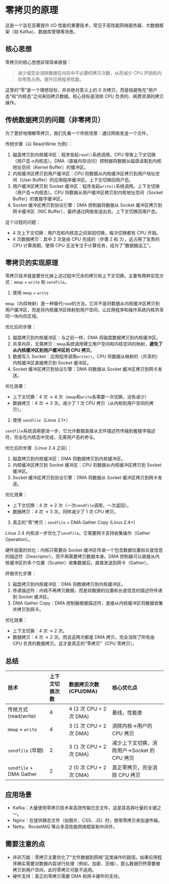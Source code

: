 # 零拷贝的原理

这是一个旨在显著提升 I/O 性能的重要技术，常见于高性能网络服务器、大数据框架（如 Kafka）、数据库管理等场景。

## 核心思想

零拷贝的核心思想非常简单直接：

> 减少或完全消除数据在内存中不必要的拷贝次数，从而减少 CPU 开销和内存带宽占用，提升应用程序性能。

这里的“零”是一个理想目标，并非绝对意义上的 0 次拷贝，而是指避免在“用户态”和“内核态”之间来回拷贝数据。核心目标是消除 CPU 负责的、耗费资源的拷贝操作。

## 传统数据拷贝的问题（非零拷贝）

为了更好地理解零拷贝，我们先看一个传统场景：通过网络发送一个文件。

传统步骤（以 Read/Write 为例）：

1.  磁盘拷贝到内核缓冲区：程序发起`read()`系统调用。CPU 导致上下文切换（用户态->内核态）。DMA（直接内存访问）控制器将数据从磁盘读取到内核地址空间（Kernel Buffer）的缓冲区。
2.  内核缓冲区拷贝到用户缓冲区：CPU 将数据从内核缓冲区拷贝到用户地址空间（User Buffer）的应用程序缓冲区。上下文切换回用户态。
3.  用户缓冲区拷贝到 Socket 缓冲区：程序发起`write()`系统调用。上下文切换（用户态->内核态）。CPU 将数据从用户缓冲区拷贝到内核地址空间（Socket Buffer）的套接字缓冲区。
4.  Socket 缓冲区拷贝到协议引擎：DMA 控制器将数据从 Socket 缓冲区拷贝到网卡缓冲区（NIC Buffer），最终通过网络发送出去。上下文切换回用户态。

这个过程的问题：

- 4 次上下文切换：用户态和内核态之间来回切换，每次切换都有 CPU 开销。
- 4 次数据拷贝：其中 2 次是由 CPU 完成的（步骤 2 和 3），这占用了宝贵的 CPU 计算周期，使得 CPU 无法专注于计算任务，成为了“数据搬运工”。

## 零拷贝的实现原理

零拷贝技术就是要优化掉上述过程中冗余的拷贝和上下文切换。主要有两种实现方式：`mmap` + `write` 和 `sendfile`。

1. 使用 `mmap` + `write`

`mmap`（内存映射）是一种替代`read`的方法。它并不是将数据从内核缓冲区拷贝到用户缓冲区，而是将内核缓冲区映射到用户空间，让应用程序和操作系统内核共享同一块内存区域。

优化后的步骤：

1.  磁盘拷贝到内核缓冲区：与之前一样，DMA 将磁盘数据拷贝到内核缓冲区。
2.  共享内存，无需拷贝：`mmap`系统调用建立用户空间和内核空间的映射，**避免了从内核缓冲区到用户缓冲区的 CPU 拷贝**。
3.  数据写入 Socket：应用程序调用`write()`，CPU 将数据从映射的（共享的）内核缓冲区直接拷贝到 Socket 缓冲区。
4.  Socket 缓冲区拷贝到协议引擎：DMA 将数据从 Socket 缓冲区拷贝到网卡发送。

优化效果：

- 上下文切换：4 次 -> 4 次（`mmap`和`write`各需要一次切换，没有减少）
- 数据拷贝：4 次 -> 3 次。减少了 1 次 CPU 拷贝（从内核到用户空间的拷贝）。

2. 使用 `sendfile`（Linux 2.1+）

`sendfile`系统调用更进一步，它允许数据直接从文件描述符传输到套接字描述符，完全在内核态中完成，无需用户态的参与。

优化后的步骤（Linux 2.4 之前）：

1.  磁盘拷贝到内核缓冲区：DMA 将数据拷贝到内核缓冲区。
2.  内核缓冲区拷贝到 Socket 缓冲区：CPU 将数据从内核缓冲区拷贝到 Socket 缓冲区。
3.  Socket 缓冲区拷贝到协议引擎：DMA 将数据从 Socket 缓冲区拷贝到网卡发送。

优化效果：

- 上下文切换：4 次 -> 2 次（一次`sendfile`调用，一次返回）。
- 数据拷贝：4 次 -> 3 次。同样减少了 1 次 CPU 拷贝。

3. 真正的“零”拷贝：`sendfile` + DMA Gather Copy (Linux 2.4+)

Linux 2.4 内核进一步优化了`sendfile`。它需要网卡支持收集操作（Gather Operation）。

硬件层面的优化：内核只需要向 Socket 缓冲区传递一个包含数据位置和长度信息的描述符（Descriptor），而不再需要拷贝数据本身。DMA 控制器可以直接从内核缓冲区的多个位置（Scatter）收集数据后，直接发送到网卡（Gather）。

终极优化步骤：

1.  磁盘拷贝到内核缓冲区：DMA 将数据拷贝到内核缓冲区。
2.  传递描述符：内核不再拷贝数据，而是将数据的位置和长度信息的描述符传递到 Socket 缓冲区。
3.  DMA Gather Copy：DMA 控制器根据描述符，直接从内核缓冲区将数据收集并拷贝到网卡。

优化效果：

- 上下文切换：4 次 -> 2 次。
- 数据拷贝：4 次 -> 2 次。而且这两次都是 DMA 拷贝，完全消除了所有由 CPU 负责的数据拷贝。这才是真正的“零拷贝”（CPU 零拷贝）。

## 总结

| 技术                    | 上下文切换次数 | 数据拷贝次数 (CPU/DMA)  | 核心优化点                                   |
| :---------------------- | :------------- | :---------------------- | :------------------------------------------- |
| 传统方式 (read/write)   | 4              | 4 (2 次 CPU + 2 次 DMA) | 基线，性能差                                 |
| `mmap` + `write`        | 4              | 3 (1 次 CPU + 2 次 DMA) | 消除内核->用户的 CPU 拷贝                    |
| `sendfile` (早期)       | 2              | 3 (1 次 CPU + 2 次 DMA) | 减少上下文切换，消除用户->Socket 的 CPU 拷贝 |
| `sendfile` + DMA Gather | 2              | 2 (0 次 CPU + 2 次 DMA) | 真正零拷贝，完全消除 CPU 拷贝                |

## 应用场景

- Kafka：大量使用零拷贝技术来高效传输日志文件，这是其高吞吐量的关键之一。
- Nginx：在提供静态文件（如图片、CSS、JS）时，使用零拷贝来加速传输。
- Netty、RocketMQ 等众多高性能网络框架和中间件。

## 需要注意的点

- 并非万能：零拷贝主要优化了“文件数据到网络”这类操作的路径。如果应用程序确实需要对数据内容进行处理（例如，加密、压缩），那么数据仍然需要被拷贝到用户空间，此时零拷贝可能不适用。
- 硬件支持：真正的零拷贝需要 DMA 和网卡硬件的支持。
